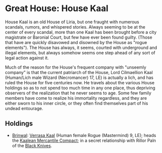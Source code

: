 # Great House: House Kaal
House Kaal is an old House of Liria, but one fraught with numerous scandals, rumors, and whispered stories. Always seeming to be at the center of every scandal, more than one Kaal has been brought before a city magistrate or Baronial Court, but few have ever been found guilty. (Those that have are quickly disavowed and disowned by the House as "rogue elements"). The House has always, it seems, courted with underground and illegal elements, but always somehow seems one step ahead of any sort of legal action against it.

Much of the reason for the House's frequent company with "unseemly company" is that the current patriarch of the House, Lord Cilmaellion Kaal (Human/Lich male Wizard (Necromancer) 17, LE) is actually a lich, and has ruled the House for five centuries now. He travels about the various House holdings so as to not spend too much time in any one place, thus depriving observers of the realization that he never seems to age. Some few family members have come to realize his immortality regardless, and they are either sworn to his inner circle, or they often find themselves part of his undead entourage.

## Holdings
* [Brinwal](/Cities/Brinwal.md): [Verrasa Kaal](/People/VerrasaKaal.md) (Human female Rogue (Mastermind) 9, LE); heads the [Kaalean Mercantile Compact](/Organizations/MerchantGuilds/KaaleanMercantileCompact.md); in a secret relationship with Rillor Paln of the [Black Knives](/Organizations/RoguesGuilds/BlackKnives.md).



